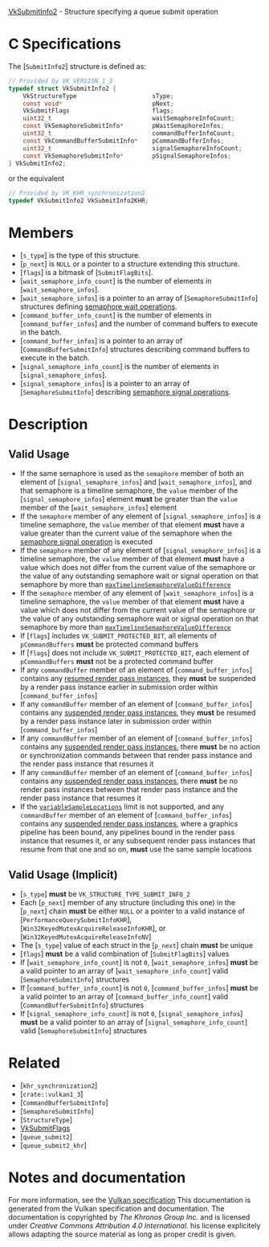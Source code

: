 [VkSubmitInfo2](https://www.khronos.org/registry/vulkan/specs/1.3-extensions/man/html/VkSubmitInfo2.html) - Structure specifying a queue submit operation

# C Specifications
The [`SubmitInfo2`] structure is defined as:
```c
// Provided by VK_VERSION_1_3
typedef struct VkSubmitInfo2 {
    VkStructureType                     sType;
    const void*                         pNext;
    VkSubmitFlags                       flags;
    uint32_t                            waitSemaphoreInfoCount;
    const VkSemaphoreSubmitInfo*        pWaitSemaphoreInfos;
    uint32_t                            commandBufferInfoCount;
    const VkCommandBufferSubmitInfo*    pCommandBufferInfos;
    uint32_t                            signalSemaphoreInfoCount;
    const VkSemaphoreSubmitInfo*        pSignalSemaphoreInfos;
} VkSubmitInfo2;
```
or the equivalent
```c
// Provided by VK_KHR_synchronization2
typedef VkSubmitInfo2 VkSubmitInfo2KHR;
```

# Members
- [`s_type`] is the type of this structure.
- [`p_next`] is `NULL` or a pointer to a structure extending this structure.
- [`flags`] is a bitmask of [`SubmitFlagBits`].
- [`wait_semaphore_info_count`] is the number of elements in [`wait_semaphore_infos`].
- [`wait_semaphore_infos`] is a pointer to an array of [`SemaphoreSubmitInfo`] structures defining [semaphore wait operations](https://www.khronos.org/registry/vulkan/specs/1.3-extensions/html/vkspec.html#synchronization-semaphores-waiting).
- [`command_buffer_info_count`] is the number of elements in [`command_buffer_infos`] and the number of command buffers to execute in the batch.
- [`command_buffer_infos`] is a pointer to an array of [`CommandBufferSubmitInfo`] structures describing command buffers to execute in the batch.
- [`signal_semaphore_info_count`] is the number of elements in [`signal_semaphore_infos`].
- [`signal_semaphore_infos`] is a pointer to an array of [`SemaphoreSubmitInfo`] describing [semaphore signal operations](https://www.khronos.org/registry/vulkan/specs/1.3-extensions/html/vkspec.html#synchronization-semaphores-signaling).

# Description
## Valid Usage
-    If the same semaphore is used as the `semaphore` member of both an element of [`signal_semaphore_infos`] and [`wait_semaphore_infos`], and that semaphore is a timeline semaphore, the `value` member of the [`signal_semaphore_infos`] element  **must**  be greater than the `value` member of the [`wait_semaphore_infos`] element
-    If the `semaphore` member of any element of [`signal_semaphore_infos`] is a timeline semaphore, the `value` member of that element  **must**  have a value greater than the current value of the semaphore when the [semaphore signal operation](https://www.khronos.org/registry/vulkan/specs/1.3-extensions/html/vkspec.html#synchronization-semaphores-signaling) is executed
-    If the `semaphore` member of any element of [`signal_semaphore_infos`] is a timeline semaphore, the `value` member of that element  **must**  have a value which does not differ from the current value of the semaphore or the value of any outstanding semaphore wait or signal operation on that semaphore by more than [`maxTimelineSemaphoreValueDifference`](https://www.khronos.org/registry/vulkan/specs/1.3-extensions/html/vkspec.html#limits-maxTimelineSemaphoreValueDifference)
-    If the `semaphore` member of any element of [`wait_semaphore_infos`] is a timeline semaphore, the `value` member of that element  **must**  have a value which does not differ from the current value of the semaphore or the value of any outstanding semaphore wait or signal operation on that semaphore by more than [`maxTimelineSemaphoreValueDifference`](https://www.khronos.org/registry/vulkan/specs/1.3-extensions/html/vkspec.html#limits-maxTimelineSemaphoreValueDifference)
-    If [`flags`] includes `VK_SUBMIT_PROTECTED_BIT`, all elements of `pCommandBuffers` **must**  be protected command buffers
-    If [`flags`] does not include `VK_SUBMIT_PROTECTED_BIT`, each element of `pCommandBuffers` **must**  not be a protected command buffer
-    If any `commandBuffer` member of an element of [`command_buffer_infos`] contains any [resumed render pass instances](https://www.khronos.org/registry/vulkan/specs/1.3-extensions/html/vkspec.html#renderpass-suspension), they  **must**  be suspended by a render pass instance earlier in submission order within [`command_buffer_infos`]
-    If any `commandBuffer` member of an element of [`command_buffer_infos`] contains any [suspended render pass instances](https://www.khronos.org/registry/vulkan/specs/1.3-extensions/html/vkspec.html#renderpass-suspension), they  **must**  be resumed by a render pass instance later in submission order within [`command_buffer_infos`]
-    If any `commandBuffer` member of an element of [`command_buffer_infos`] contains any [suspended render pass instances](https://www.khronos.org/registry/vulkan/specs/1.3-extensions/html/vkspec.html#renderpass-suspension), there  **must**  be no action or synchronization commands between that render pass instance and the render pass instance that resumes it
-    If any `commandBuffer` member of an element of [`command_buffer_infos`] contains any [suspended render pass instances](https://www.khronos.org/registry/vulkan/specs/1.3-extensions/html/vkspec.html#renderpass-suspension), there  **must**  be no render pass instances between that render pass instance and the render pass instance that resumes it
-    If the [`variableSampleLocations`](https://www.khronos.org/registry/vulkan/specs/1.3-extensions/html/vkspec.html#limits-variableSampleLocations) limit is not supported, and any `commandBuffer` member of an element of [`command_buffer_infos`] contains any [suspended render pass instances](https://www.khronos.org/registry/vulkan/specs/1.3-extensions/html/vkspec.html#renderpass-suspension), where a graphics pipeline has been bound, any pipelines bound in the render pass instance that resumes it, or any subsequent render pass instances that resume from that one and so on,  **must**  use the same sample locations

## Valid Usage (Implicit)
-  [`s_type`] **must**  be `VK_STRUCTURE_TYPE_SUBMIT_INFO_2`
-    Each [`p_next`] member of any structure (including this one) in the [`p_next`] chain  **must**  be either `NULL` or a pointer to a valid instance of [`PerformanceQuerySubmitInfoKHR`], [`Win32KeyedMutexAcquireReleaseInfoKHR`], or [`Win32KeyedMutexAcquireReleaseInfoNV`]
-    The [`s_type`] value of each struct in the [`p_next`] chain  **must**  be unique
-  [`flags`] **must**  be a valid combination of [`SubmitFlagBits`] values
-    If [`wait_semaphore_info_count`] is not `0`, [`wait_semaphore_infos`] **must**  be a valid pointer to an array of [`wait_semaphore_info_count`] valid [`SemaphoreSubmitInfo`] structures
-    If [`command_buffer_info_count`] is not `0`, [`command_buffer_infos`] **must**  be a valid pointer to an array of [`command_buffer_info_count`] valid [`CommandBufferSubmitInfo`] structures
-    If [`signal_semaphore_info_count`] is not `0`, [`signal_semaphore_infos`] **must**  be a valid pointer to an array of [`signal_semaphore_info_count`] valid [`SemaphoreSubmitInfo`] structures

# Related
- [`khr_synchronization2`]
- [`crate::vulkan1_3`]
- [`CommandBufferSubmitInfo`]
- [`SemaphoreSubmitInfo`]
- [`StructureType`]
- [VkSubmitFlags]()
- [`queue_submit2`]
- [`queue_submit2_khr`]

# Notes and documentation
For more information, see the [Vulkan specification](https://www.khronos.org/registry/vulkan/specs/1.3-extensions/html/vkspec.html)
This documentation is generated from the Vulkan specification and documentation.
The documentation is copyrighted by *The Khronos Group Inc.* and is licensed under *Creative Commons Attribution 4.0 International*.
his license explicitely allows adapting the source material as long as proper credit is given.
        